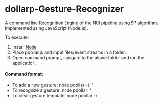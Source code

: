 # dollarp-Gesture-Recognizer

A command line Recognition Engine of the NUI pipeline using $P algorithm.
Implemented using JavaScript (Node.js).

To execute:
1) Install [Node](https://nodejs.org/en/download/ "Node.js")
2) Place pdollar.js and input files/event streams in a folder.
3) Open command prompt, navigate to the above folder and run the application.

#### Command format:
* To add a new gesture: node pdollar -t '<gesturefile>'
* To recognize a gesture: node pdollar '<eventstream>'
* To clear gesture template: node pdollar -r
